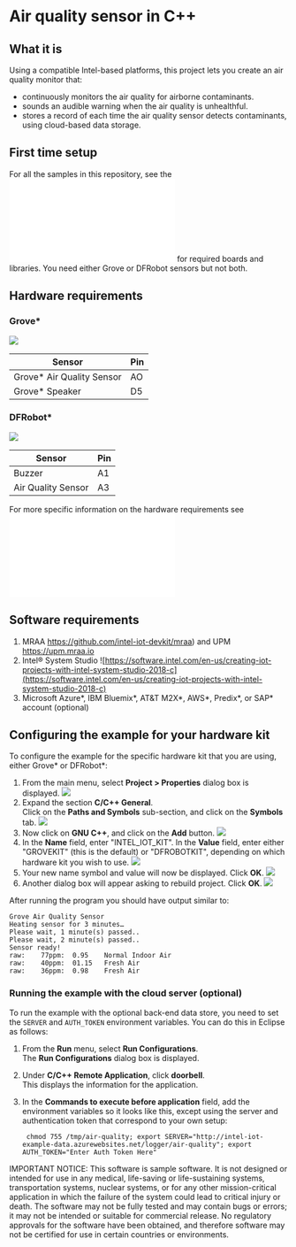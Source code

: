 ﻿# Air quality sensor in C++

## What it is
Using a compatible Intel-based platforms, this project lets you create an air quality monitor that:

- continuously monitors the air quality for airborne contaminants.
- sounds an audible warning when the air quality is unhealthful.
- stores a record of each time the air quality sensor detects contaminants, using cloud-based data storage.

## First time setup
For all the samples in this repository, see the ![General Setup Instructions](./../../README.md#setup) for required boards and libraries.  You need either Grove or DFRobot sensors but not both.

## Hardware requirements

### Grove\*

![](./../../air-quality-sensor/images/air-quality-grove.JPG)

Sensor | Pin
--- | ---
Grove\* Air Quality Sensor | AO
Grove\* Speaker | D5

### DFRobot\*

![](./../../air-quality-sensor/images/air-quality-dfrobot.JPG)

Sensor | Pin
--- | ---
Buzzer | A1
Air Quality Sensor | A3

For more specific information on the hardware requirements see ![Hardware Details](./../README.md#hardware-requirements)

## Software requirements

1. MRAA https://github.com/intel-iot-devkit/mraa) and UPM https://upm.mraa.io
2. Intel® System Studio ![https://software.intel.com/en-us/creating-iot-projects-with-intel-system-studio-2018-c](https://software.intel.com/en-us/creating-iot-projects-with-intel-system-studio-2018-c) 
3. Microsoft Azure\*, IBM Bluemix\*, AT&T M2X\*, AWS\*, Predix\*, or SAP\* account (optional)

## Configuring the example for your hardware kit

To configure the example for the specific hardware kit that you are using, either Grove\* or DFRobot\*:

1. From the main menu, select **Project > Properties** dialog box is displayed.
![](./../../images/cpp/click-project-properties.png)
2. Expand the section **C/C++ General**. <br>Click on the **Paths and Symbols** sub-section, and click on the **Symbols** tab.
![](./../../images/cpp/click-gen-path-symbols.png)
3. Now click on **GNU C++**, and click on the **Add** button.
![](./../../images/cpp/click-gnupp-add.png)
4. In the **Name** field, enter "INTEL_IOT_KIT". In the **Value** field, enter either "GROVEKIT" (this is the default) or "DFROBOTKIT", depending on which hardware kit you wish to use.
![](./../../images/cpp/add-name-and-var.png)
5. Your new name symbol and value will now be displayed. Click **OK**.
![](./../../images/cpp/name-var-ok.png)
6. Another dialog box will appear asking to rebuild project. Click **OK**.
![](./../../images/cpp/path-symbol-rebuild-ok.png)

After running the program you should have output similar to:
```
Grove Air Quality Sensor
Heating sensor for 3 minutes…
Please wait, 1 minute(s) passed..
Please wait, 2 minute(s) passed..
Sensor ready!
raw: 	77ppm: 	0.95	Normal Indoor Air
raw: 	40ppm: 	01.15	Fresh Air
raw: 	36ppm: 	0.98	Fresh Air
```
### Running the example with the cloud server (optional)

To run the example with the optional back-end data store, you need to set the `SERVER` and `AUTH_TOKEN` environment variables. You can do this in Eclipse as follows:

1. From the **Run** menu, select **Run Configurations**.<br> The **Run Configurations** dialog box is displayed.
2. Under **C/C++ Remote Application**, click **doorbell**.<br> This displays the information for the application.
3. In the **Commands to execute before application** field, add the environment variables so it looks like this, except using the server and authentication token that correspond to your own setup:<br>

        chmod 755 /tmp/air-quality; export SERVER="http://intel-iot-example-data.azurewebsites.net/logger/air-quality"; export AUTH_TOKEN="Enter Auth Token Here"
        
IMPORTANT NOTICE: This software is sample software. It is not designed or intended for use in any medical, life-saving or life-sustaining systems, transportation systems, nuclear systems, or for any other mission-critical application in which the failure of the system could lead to critical injury or death. The software may not be fully tested and may contain bugs or errors; it may not be intended or suitable for commercial release. No regulatory approvals for the software have been obtained, and therefore software may not be certified for use in certain countries or environments.
